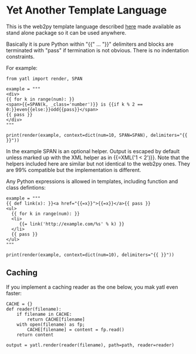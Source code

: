 # Yet Another Template Language

This is the web2py template language described [here](http://web2py.com/books/default/chapter/29/05/the-views) made
available as stand alone package so it can be used anywhere.

Basically it is pure Python within "{{" ... "}}" delimiters and blocks are terminated with "pass" if termination is not
obvious. There is no indentation constraints.

For example:

```
from yatl import render, SPAN

example = """
<div> 
{{ for k in range(num): }}
<span>{{=SPAN(k, _class='number')}} is {{if k % 2 == 0:}}even{{else:}}odd{{pass}}</span>
{{ pass }}
</div>
"""

print(render(example, context=dict(num=10, SPAN=SPAN), delimiters="{{ }}"))
```

In the example SPAN is an optional helper. Output is escaped by default unless marked up with the XML helper as in
{{=XML('1 < 2')}}. Note that the helpers included here are similar but not identical to the web2py ones. They are 99%
compatible but the implementation is different.

Any Python expressions is allowed in templates, including function and class defintions:

```
example = """
{{ def link(x): }}<a href="{{=x}}">{{=x}}</a>{{ pass }}
<ul>
  {{ for k in range(num): }}
  <li>
     {{= link('http://example.com/%s' % k) }}
  </li>
  {{ pass }}
</ul>
"""

print(render(example, context=dict(num=10), delimiters="{{ }}"))
```

## Caching

If you implement a caching reader as the one below, you mak yatl even faster:

```
CACHE = {}
def reader(filename):
    if filename in CACHE:
        return CACHE[filename]
    with open(filename) as fp;
        CACHE[filename] = content = fp.read()
    return content
      
output = yatl.render(reader(filename), path=path, reader=reader)
```

